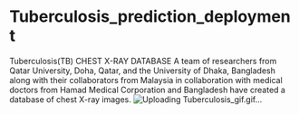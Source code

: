 # Tuberculosis_prediction_deployment
Tuberculosis(TB) CHEST X-RAY DATABASE  A team of researchers from Qatar University, Doha, Qatar, and the University of Dhaka, Bangladesh along with their collaborators from Malaysia in collaboration with medical doctors from Hamad Medical Corporation and Bangladesh have created a database of chest X-ray images.
![Uploading Tuberculosis_gif.gif…]()
